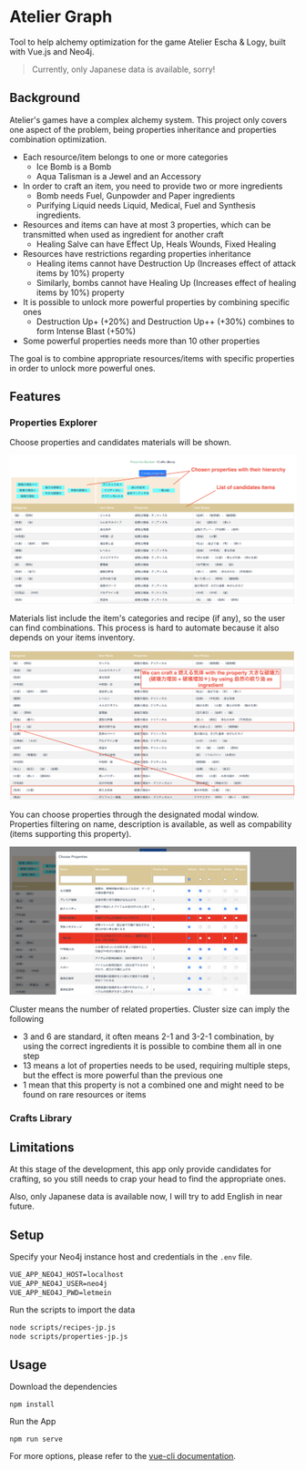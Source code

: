 # Atelier Graph

Tool to help alchemy optimization for the game Atelier Escha & Logy, built with Vue.js and Neo4j.

> Currently, only Japanese data is available, sorry!

## Background

Atelier's games have a complex alchemy system. This project only covers one aspect of the problem, being properties inheritance and properties combination optimization.

- Each resource/item belongs to one or more categories
  - Ice Bomb is a Bomb
  - Aqua Talisman is a Jewel and an Accessory
- In order to craft an item, you need to provide two or more ingredients
  - Bomb needs Fuel, Gunpowder and Paper ingredients
  - Purifying Liquid needs Liquid, Medical, Fuel and Synthesis ingredients.
- Resources and items can have at most 3 properties, which can be transmitted when used as ingredient for another craft
  - Healing Salve can have Effect Up, Heals Wounds, Fixed Healing
- Resources have restrictions regarding properties inheritance
  - Healing items cannot have Destruction Up (Increases effect of attack items by 10%) property
  - Similarly, bombs cannot have Healing Up (Increases effect of healing items by 10%) property
- It is possible to unlock more powerful properties by combining specific ones
  - Destruction Up+ (+20%) and Destruction Up++ (+30%) combines to form Intense Blast (+50%)
- Some powerful properties needs more than 10 other properties

The goal is to combine appropriate resources/items with specific properties in order to unlock more powerful ones.

## Features

### Properties Explorer

Choose properties and candidates materials will be shown.

![explorer-1](https://github.com/jimmycrequer/atelier-graph/blob/master/public/explorer-1.png)

Materials list include the item's categories and recipe (if any), so the user can find combinations.
This process is hard to automate because it also depends on your items inventory.

![explorer-2](https://github.com/jimmycrequer/atelier-graph/blob/master/public/explorer-2.png)

You can choose properties through the designated modal window. Properties filtering on name, description is available, as well as compability (items supporting this property).

![explorer-3](https://github.com/jimmycrequer/atelier-graph/blob/master/public/explorer-3.png)

Cluster means the number of related properties. Cluster size can imply the following
- 3 and 6 are standard, it often means 2-1 and 3-2-1 combination, by using the correct ingredients it is possible to combine them all in one step
- 13 means a lot of properties needs to be used, requiring multiple steps, but the effect is more powerful than the previous one
- 1 mean that this property is not a combined one and might need to be found on rare resources or items

### Crafts Library



## Limitations

At this stage of the development, this app only provide candidates for crafting, so you still needs to crap your head to find the appropriate ones.

Also, only Japanese data is available now, I will try to add English in near future.

## Setup

Specify your Neo4j instance host and credentials in the `.env` file.

```
VUE_APP_NEO4J_HOST=localhost
VUE_APP_NEO4J_USER=neo4j
VUE_APP_NEO4J_PWD=letmein
```

Run the scripts to import the data

```
node scripts/recipes-jp.js
node scripts/properties-jp.js
```

## Usage

Download the dependencies

```
npm install
```


Run the App

```
npm run serve
```

For more options, please refer to the [vue-cli documentation](https://cli.vuejs.org/).
